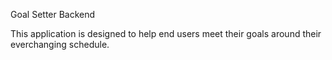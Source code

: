 Goal Setter Backend

This application is designed to help end users meet their goals around their everchanging schedule.
